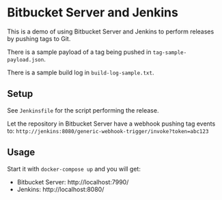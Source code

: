 # Bitbucket Server and Jenkins

This is a demo of using Bitbucket Server and Jenkins to perform releases by pushing tags to Git.

There is a sample payload of a tag being pushed in `tag-sample-payload.json`.

There is a sample build log in `build-log-sample.txt`.

## Setup

See `Jenkinsfile` for the script performing the release.

Let the repository in Bitbucket Server have a webhook pushing tag events to: `http://jenkins:8080/generic-webhook-trigger/invoke?token=abc123`

## Usage

Start it with `docker-compose up` and you will get:

 - Bitbucket Server: http://localhost:7990/
 - Jenkins: http://localhost:8080/
